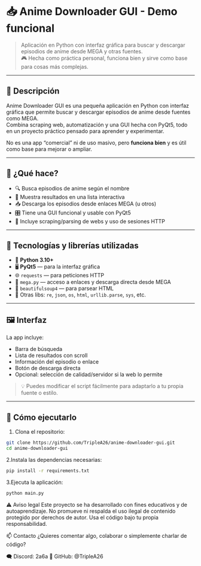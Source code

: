 # 📥 Anime Downloader GUI - Demo funcional

> Aplicación en Python con interfaz gráfica para buscar y descargar episodios de anime desde MEGA y otras fuentes.  
> 🎮 Hecha como práctica personal, funciona bien y sirve como base para cosas más complejas.

---

## 📌 Descripción

Anime Downloader GUI es una pequeña aplicación en Python con interfaz gráfica que permite buscar y descargar episodios de anime desde fuentes como MEGA.  
Combina scraping web, automatización y una GUI hecha con PyQt5, todo en un proyecto práctico pensado para aprender y experimentar.

No es una app “comercial” ni de uso masivo, pero **funciona bien** y es útil como base para mejorar o ampliar.

---

## 🎯 ¿Qué hace?

- 🔍 Busca episodios de anime según el nombre
- 📄 Muestra resultados en una lista interactiva
- 📥 Descarga los episodios desde enlaces MEGA (u otros)
- 🎛️ Tiene una GUI funcional y usable con PyQt5
- 🧪 Incluye scraping/parsing de webs y uso de sesiones HTTP

---

## 🧠 Tecnologías y librerías utilizadas

- 🐍 **Python 3.10+**
- 🖥️ **PyQt5** — para la interfaz gráfica
- 🌐 `requests` — para peticiones HTTP
- 🔐 `mega.py` — acceso a enlaces y descarga directa desde MEGA
- 🧼 `beautifulsoup4` — para parsear HTML
- 🧠 Otras libs: `re`, `json`, `os`, `html`, `urllib.parse`, `sys`, etc.

---

## 🖼️ Interfaz

La app incluye:

- Barra de búsqueda
- Lista de resultados con scroll
- Información del episodio o enlace
- Botón de descarga directa
- Opcional: selección de calidad/servidor si la web lo permite

> 💡 Puedes modificar el script fácilmente para adaptarlo a tu propia fuente o estilo.

---

## 🚀 Cómo ejecutarlo

1. Clona el repositorio:

```bash
git clone https://github.com/TripleA26/anime-downloader-gui.git
cd anime-downloader-gui
```
2.Instala las dependencias necesarias:
```bash
pip install -r requirements.txt
```
3.Ejecuta la aplicación:
```bash
python main.py
```

⚠️ Aviso legal
Este proyecto se ha desarrollado con fines educativos y de autoaprendizaje.
No promueve ni respalda el uso ilegal de contenido protegido por derechos de autor.
Usa el código bajo tu propia responsabilidad.

📫 Contacto
¿Quieres comentar algo, colaborar o simplemente charlar de código?

🗨️ Discord: 2a6a
👤 GitHub: @TripleA26
